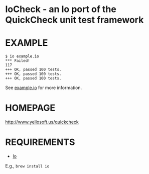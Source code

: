 # IoCheck - an Io port of the QuickCheck unit test framework

# EXAMPLE

```
$ io example.io
*** Failed!
117
+++ OK, passed 100 tests.
+++ OK, passed 100 tests.
+++ OK, passed 100 tests.
```

See [example.io](https://github.com/mcandre/IoCheck/blob/master/example.io) for more information.

# HOMEPAGE

http://www.yellosoft.us/quickcheck

# REQUIREMENTS

* [Io](http://iolanguage.org/)

E.g., `brew install io`
